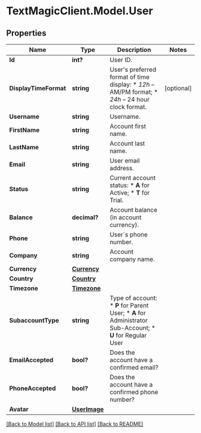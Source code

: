 # TextMagicClient.Model.User
## Properties

Name | Type | Description | Notes
------------ | ------------- | ------------- | -------------
**Id** | **int?** | User ID. | 
**DisplayTimeFormat** | **string** | User&#39;s preferred format of time display: * *12h* – AM/PM format; * *24h* – 24 hour clock format.  | [optional] 
**Username** | **string** | Username. | 
**FirstName** | **string** | Account first name. | 
**LastName** | **string** | Account last name. | 
**Email** | **string** | User email address. | 
**Status** | **string** | Current account status: * **A** for Active; * **T** for Trial.  | 
**Balance** | **decimal?** | Account balance (in account currency). | 
**Phone** | **string** | User&#x60;s phone number. | 
**Company** | **string** | Account company name. | 
**Currency** | [**Currency**](Currency.md) |  | 
**Country** | [**Country**](Country.md) |  | 
**Timezone** | [**Timezone**](Timezone.md) |  | 
**SubaccountType** | **string** | Type of account: * **P** for Parent User; * **A** for Administrator Sub-Account; * **U** for Regular User  | 
**EmailAccepted** | **bool?** | Does the account have a confirmed email? | 
**PhoneAccepted** | **bool?** | Does the account have a confirmed phone number? | 
**Avatar** | [**UserImage**](UserImage.md) |  | 

[[Back to Model list]](../README.md#documentation-for-models) [[Back to API list]](../README.md#documentation-for-api-endpoints) [[Back to README]](../README.md)

